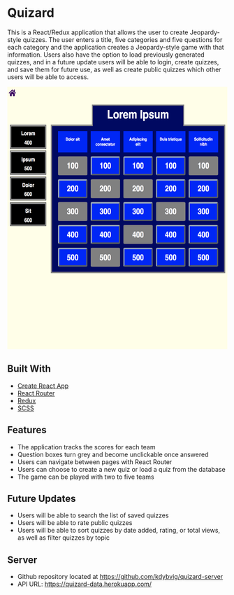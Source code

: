 # Quizard

This is a React/Redux application that allows the user to create Jeopardy-style quizzes.  The user enters a title, five categories and five questions for each category and the application creates a Jeopardy-style game with that information.  Users also have the option to load previously generated quizzes, and in a future update users will be able to login, create quizzes, and save them for future use, as well as create public quizzes which other users will be able to access.

<img src='quizard.png' width='600px' height='600px' alt='screenshot'/>

## Built With

* [Create React App](https://github.com/facebookincubator/create-react-app)
* [React Router](https://reacttraining.com/react-router/core/guides/philosophy)
* [Redux](https://redux.js.org/)
* [SCSS](https://sass-lang.com/)

## Features

* The application tracks the scores for each team
* Question boxes turn grey and become unclickable once answered
* Users can navigate between pages with React Router
* Users can choose to create a new quiz or load a quiz from the database
* The game can be played with two to five teams

## Future Updates

* Users will be able to search the list of saved quizzes
* Users will be able to rate public quizzes
* Users will be able to sort quizzes by date added, rating, or total views, as well as filter quizzes by topic

## Server
* Github repository located at https://github.com/kdybvig/quizard-server
* API URL: https://quizard-data.herokuapp.com/
